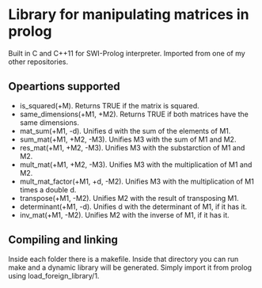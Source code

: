 # Library for manipulating matrices in prolog
Built in C and C++11 for SWI-Prolog interpreter.
Imported from one of my other repositories.
## Opeartions supported

- is_squared(+M). Returns TRUE if the matrix is squared.
- same_dimensions(+M1, +M2). Returns TRUE if both matrices have the same dimensions.
- mat_sum(+M1, -d). Unifies d with the sum of the elements of M1.
- sum_mat(+M1, +M2, -M3). Unifies M3 with the sum of M1 and M2.
- res_mat(+M1, +M2, -M3). Unifies M3 with the substarction of M1 and M2.
- mult_mat(+M1, +M2, -M3). Unifies M3 with the multiplication of M1 and M2.
- mult_mat_factor(+M1, +d, -M2). Unifies M3 with the multiplication of M1 times a double d.
- transpose(+M1, -M2). Unifies M2 with the result of transposing M1.
- determinant(+M1, -d). Unifies d with the determinant of M1, if it has it.
- inv_mat(+M1, -M2). Unifies M2 with the inverse of M1, if it has it.

## Compiling and linking
Inside each folder there is a makefile. Inside that directory you can run make and a dynamic library will be generated.
Simply import it from prolog using load_foreign_library/1.

